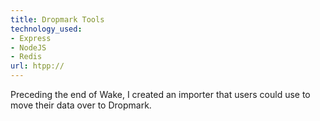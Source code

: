 ```yaml
---
title: Dropmark Tools
technology_used: 
- Express
- NodeJS
- Redis
url: htpp://
---
```


Preceding the end of Wake, I created an importer that users could use to move their data over to Dropmark.